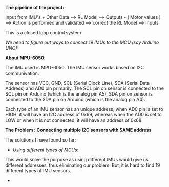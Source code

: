 **The pipeline of the project:**

Input from IMU's + Other Data ==> RL Model ==> Outputs - ( Motor values )  ==> Action is performed and validated ==> correct the RL Model ==> Inputs

This is a closed loop control system

*We need to figure out ways to connect 19 IMUs to the MCU (say Arduino UNO):*

**About MPU-6050**:

The IMU used is MPU-6050.
The IMU sensor works based on I2C communivation.

The sensor has VCC, GND, SCL (Serial Clock Line), SDA (Serial Data Address) and AD0 pin primarily.
The SCL pin on sensor is connected to the SCL pin on Arduino (which is the analog pin A5), SDA pin on sensor is connected to the SDA pin on Arduino (which is the analog pin A4).

Each type of an IMU sensor has an unique address, when AD0 pin is set to HIGH, it will have an I2C address of 0x69, whereas when the AD0 is set to LOW or when it is not connected, it will have an address of 0x68.

**The Problem : Connecting multiple I2C sensors with SAME address**

The solutions I have found so far:

* *Using different types of MCUs*:

This would solve the purpose as using different IMUs would give us different addresses, thus eliminating our problem. But, it is hard to find 19 different types of IMU sensors.

*









